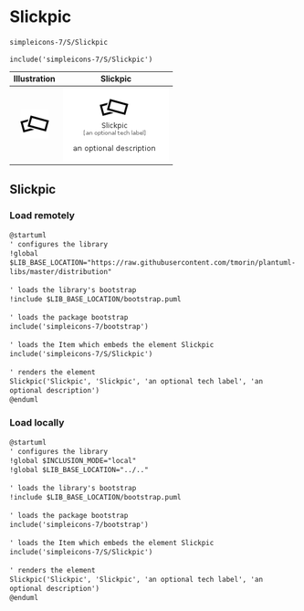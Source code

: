 # Slickpic


```text
simpleicons-7/S/Slickpic
```

```text
include('simpleicons-7/S/Slickpic')
```



| Illustration | Slickpic |
| :---: | :---: |
| ![illustration for Illustration](../../simpleicons-7/S/Slickpic.png) | ![illustration for Slickpic](../../simpleicons-7/S/Slickpic.Local.png) |




## Slickpic

### Load remotely
```plantuml
@startuml
' configures the library
!global $LIB_BASE_LOCATION="https://raw.githubusercontent.com/tmorin/plantuml-libs/master/distribution"

' loads the library's bootstrap
!include $LIB_BASE_LOCATION/bootstrap.puml

' loads the package bootstrap
include('simpleicons-7/bootstrap')

' loads the Item which embeds the element Slickpic
include('simpleicons-7/S/Slickpic')

' renders the element
Slickpic('Slickpic', 'Slickpic', 'an optional tech label', 'an optional description')
@enduml
```

### Load locally
```plantuml
@startuml
' configures the library
!global $INCLUSION_MODE="local"
!global $LIB_BASE_LOCATION="../.."

' loads the library's bootstrap
!include $LIB_BASE_LOCATION/bootstrap.puml

' loads the package bootstrap
include('simpleicons-7/bootstrap')

' loads the Item which embeds the element Slickpic
include('simpleicons-7/S/Slickpic')

' renders the element
Slickpic('Slickpic', 'Slickpic', 'an optional tech label', 'an optional description')
@enduml
```

